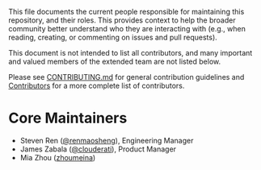 This file documents the current people responsible for maintaining this
repository, and their roles. This provides context to help the broader community
better understand who they are interacting with (e.g., when reading, creating,
or commenting on issues and pull requests).

This document is not intended to list all contributors, and many important and
valued members of the extended team are not listed below.

Please see [CONTRIBUTING.md](CONTRIBUTING.md) for general contribution
guidelines and [Contributors](https://github.com/vmware/vic/graphs/contributors)
for a more complete list of contributors.

Core Maintainers
================

* Steven Ren ([@renmaosheng](https://github.com/renmaosheng)), Engineering Manager
* James Zabala ([@clouderati](https://github.com/clouderati)), Product Manager
* Mia Zhou ([zhoumeina](https://github.com/zhoumeina))

